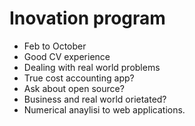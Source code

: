 # Inovation program

* Feb to October
* Good CV experience
* Dealing with real world problems
* True cost accounting app?
* Ask about open source?
* Business and real world orietated?
* Numerical anaylisi to web applications.


